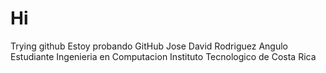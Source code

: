 # Hi
Trying github
Estoy probando GitHub
Jose David Rodriguez Angulo
Estudiante Ingenieria en Computacion
Instituto Tecnologico de Costa Rica
